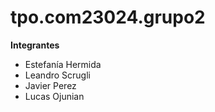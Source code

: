 # tpo.com23024.grupo2

<strong>Integrantes</strong><br>
<ul>
<li>Estefanía Hermida </li>
<li>Leandro Scrugli</li>
<li>Javier Perez</li>
<li>Lucas Ojunian</li>
</ul>
